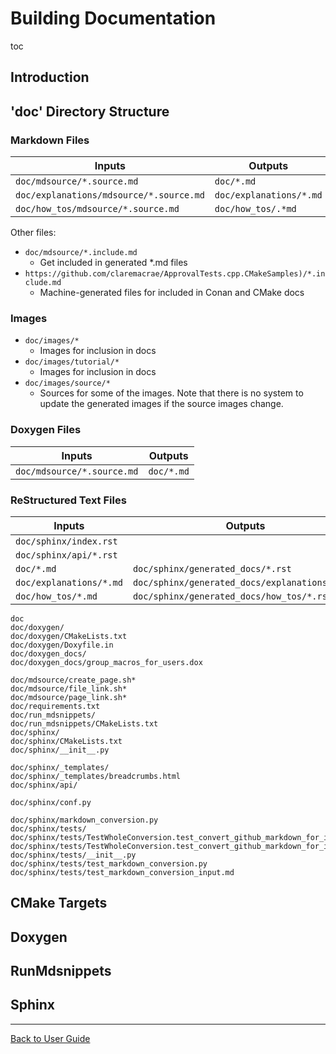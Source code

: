 <a id="top"></a>

# Building Documentation

toc

## Introduction

## 'doc' Directory Structure



### Markdown Files



| Inputs                                  | Outputs                 |
| --------------------------------------- | ----------------------- |
| `doc/mdsource/*.source.md`              | `doc/*.md`              |
| `doc/explanations/mdsource/*.source.md` | `doc/explanations/*.md` |
| `doc/how_tos/mdsource/*.source.md`      | `doc/how_tos/.*md`      |

Other files:

* `doc/mdsource/*.include.md`
  * Get included in generated *.md files
* `https://github.com/claremacrae/ApprovalTests.cpp.CMakeSamples)/*.include.md`
  * Machine-generated files for included in Conan and CMake docs

### Images


* `doc/images/*`
  * Images for inclusion in docs
* `doc/images/tutorial/*`
  * Images for inclusion in docs
* `doc/images/source/*`
  * Sources for some of the images. Note that there is no system to update the generated images if the source images change.



### Doxygen Files

| Inputs                     | Outputs    |
| -------------------------- | ---------- |
| `doc/mdsource/*.source.md` | `doc/*.md` |



### ReStructured Text Files

| Inputs                  | Outputs                                        |
| ----------------------- | ---------------------------------------------- |
| `doc/sphinx/index.rst`  |                                                |
| `doc/sphinx/api/*.rst`  |                                                |
| `doc/*.md`              | `doc/sphinx/generated_docs/*.rst`              |
| `doc/explanations/*.md` | `doc/sphinx/generated_docs/explanations/*.rst` |
| `doc/how_tos/*.md`      | `doc/sphinx/generated_docs/how_tos/*.rst`      |



<!-- List created with tree -f -F -i doc | pbcopy -->


```text
doc
doc/doxygen/
doc/doxygen/CMakeLists.txt
doc/doxygen/Doxyfile.in
doc/doxygen_docs/
doc/doxygen_docs/group_macros_for_users.dox

doc/mdsource/create_page.sh*
doc/mdsource/file_link.sh*
doc/mdsource/page_link.sh*
doc/requirements.txt
doc/run_mdsnippets/
doc/run_mdsnippets/CMakeLists.txt
doc/sphinx/
doc/sphinx/CMakeLists.txt
doc/sphinx/__init__.py

doc/sphinx/_templates/
doc/sphinx/_templates/breadcrumbs.html
doc/sphinx/api/

doc/sphinx/conf.py

doc/sphinx/markdown_conversion.py
doc/sphinx/tests/
doc/sphinx/tests/TestWholeConversion.test_convert_github_markdown_for_input_to_pandoc_in_root_docdir.approved.md
doc/sphinx/tests/TestWholeConversion.test_convert_github_markdown_for_input_to_pandoc_in_root_docdir.approved.rst
doc/sphinx/tests/__init__.py
doc/sphinx/tests/test_markdown_conversion.py
doc/sphinx/tests/test_markdown_conversion_input.md

```


## CMake Targets

## Doxygen

## RunMdsnippets

## Sphinx



---

[Back to User Guide](/doc/README.md#top)
